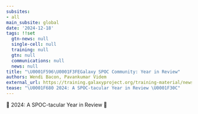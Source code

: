 ```yaml
---
subsites:
- all
main_subsite: global
date: '2024-12-18'
tags: !!set
  gtn-news: null
  single-cell: null
  training: null
  gtn: null
  communications: null
  news: null
title: "\U0001F596\U0001F3FEGalaxy SPOC Community: Year in Review"
authors: Wendi Bacon, Pavankumar Videm
external_url: https://training.galaxyproject.org/training-material/news/2024/12/18/spoc.html
tease: "\U0001F680 2024: A SPOC-tacular Year in Review \U0001F30C"
---
```

🚀 2024: A SPOC-tacular Year in Review 🌌